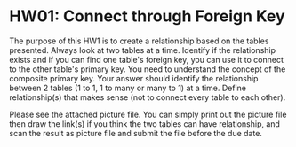 # HW01: Connect through Foreign Key

The purpose of this HW1 is to create a relationship based on the tables presented. Always look at two tables at a time. Identify if the relationship exists and if you can find one table's foreign key, you can use it to connect to the other table's primary key. You need to understand the concept of the composite primary key. Your answer should identify the relationship between 2 tables (1 to 1, 1 to many or many to 1) at a time. Define relationship(s) that makes sense (not to connect every table to each other).

Please see the attached picture file. You can simply print out the picture file then draw the link(s) if you think the two tables can have relationship, and scan the result as picture file and submit the file before the due date.
